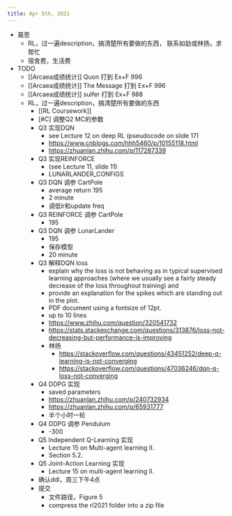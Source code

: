 ```yaml
---
title: Apr 5th, 2021
---
```


- 晨思
	- RL，过一遍description，搞清楚所有要做的东西， 联系如劼或林扬，求帮忙
	- 宿舍费，生活费
- TODO
	- [[Arcaea成绩统计]] Quon 打到 Ex+F 996
	- [[Arcaea成绩统计]] The Message 打到 Ex+F 996
	- [[Arcaea成绩统计]] sulfer 打到 Ex+F 988
	- RL，过一遍description，搞清楚所有要做的东西
		- [[RL Coursework]]
		- [#C] 调整Q2 MC的参数
		- Q3 实现DQN
			- see Lecture 12 on deep RL (pseudocode on slide 17)
			- https://www.cnblogs.com/hhh5460/p/10155118.html
			- https://zhuanlan.zhihu.com/p/117287339
		- Q3 实现REINFORCE
			- (see Lecture 11, slide 11)
			- LUNARLANDER_CONFIGS
		- Q3 DQN 调参 CartPole
			- average return 195
			- 2 minute
			- 调低lr和update freq
		- Q3 REINFORCE 调参 CartPole
			- 195
		- Q3 DQN 调参 LunarLander
			- 195
			- 保存模型
			- 20 minute
		- Q3 解释DQN loss
			- explain why the loss is not behaving as in typical supervised learning approaches (where we usually see a fairly steady decrease of the loss throughout training) and
			- provide an explanation for the spikes which are standing out in the plot.
			- PDF document using a fontsize of 12pt.
			- up to 10 lines
			- https://www.zhihu.com/question/320541732
			- https://stats.stackexchange.com/questions/313876/loss-not-decreasing-but-performance-is-improving
			- 林扬
				- https://stackoverflow.com/questions/43451252/deep-q-learning-is-not-converging
				- https://stackoverflow.com/questions/47036246/dqn-q-loss-not-converging
		- Q4 DDPG 实现
			- saved parameters
			- https://zhuanlan.zhihu.com/p/240732934
			- https://zhuanlan.zhihu.com/p/65931777
			- 半个小时一轮
		- Q4 DDPG 调参 Pendulum
			- -300
		- Q5 Independent Q-Learning 实现
			- Lecture 15 on Multi-agent learning II.
			- Section 5.2.
		- Q5 Joint-Action Learning 实现
			- Lecture 15 on multi-agent learning II.
		- 确认ddl，周三下午4点
		- 提交
			- 文件路径，Figure 5
			- compress the rl2021 folder into a zip ﬁle
